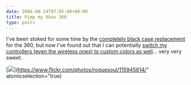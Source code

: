 ```yaml
---
date: 2006-08-14T07:05:00+00:00
title: Pimp my Xbox 360
type: posts
---
```

I've been stoked for some time by the [completely black case replacement](https://www.decalgirl.com/browse.cfm/4,4150.htm) for the 360, but now I've found out that I can potentially [switch my controllers (even the wireless ones) to custom colors as well](https://www.lik-sang.com/news.php?artc=3819&)... very very sweet.

[<img src="http://static.flickr.com/37/115945614_13a2be4954_t_d.jpg" border="0" />](https://www.flickr.com/photos/roguesoul/115945614/" atomicselection="true)
